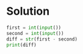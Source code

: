 # Solution

```python
first = int(input())
second = int(input())
diff = str(first - second)
print(diff)
```
  